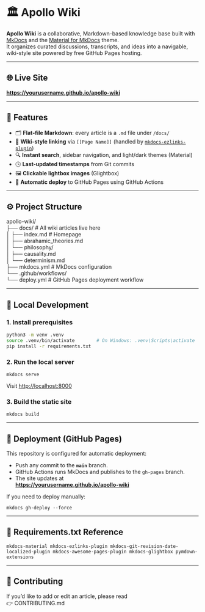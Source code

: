 # 🏛️ Apollo Wiki

**Apollo Wiki** is a collaborative, Markdown-based knowledge base built with [MkDocs](https://www.mkdocs.org/) and the [Material for MkDocs](https://squidfunk.github.io/mkdocs-material/) theme.  
It organizes curated discussions, transcripts, and ideas into a navigable, wiki-style site powered by free GitHub Pages hosting.

---

## 🌐 Live Site
**https://yourusername.github.io/apollo-wiki**

---

## 🧩 Features
- 🗂 **Flat-file Markdown**: every article is a `.md` file under `/docs/`
- 🔗 **Wiki-style linking** via `[[Page Name]]` (handled by [`mkdocs-ezlinks-plugin`](https://github.com/orbifx/mkdocs-ezlinks-plugin))
- 🔍 **Instant search**, sidebar navigation, and light/dark themes (Material)
- 🕓 **Last-updated timestamps** from Git commits
- 🖼️ **Clickable lightbox images** (Glightbox)
- 🚀 **Automatic deploy** to GitHub Pages using GitHub Actions

---

## ⚙️ Project Structure

apollo-wiki/  
├── docs/ # All wiki articles live here  
│ ├── index.md # Homepage  
│ ├── abrahamic_theories.md  
│ └── philosophy/  
│ ├── causality.md  
│ └── determinism.md  
├── mkdocs.yml # MkDocs configuration  
└── .github/workflows/  
└── deploy.yml # GitHub Pages deployment workflow


---

## 🧱 Local Development

### 1. Install prerequisites
```bash
python3 -m venv .venv
source .venv/bin/activate        # On Windows: .venv\Scripts\activate
pip install -r requirements.txt
```

### 2. Run the local server

`mkdocs serve`

Visit [http://localhost:8000](http://localhost:8000)

### 3. Build the static site

`mkdocs build`

---

## 🚀 Deployment (GitHub Pages)

This repository is configured for automatic deployment:

- Push any commit to the **`main`** branch.
- GitHub Actions runs MkDocs and publishes to the `gh-pages` branch.
- The site updates at  
    **https://yourusername.github.io/apollo-wiki**

If you need to deploy manually:

`mkdocs gh-deploy --force`

---

## 🧩 Requirements.txt Reference

`mkdocs-material mkdocs-ezlinks-plugin mkdocs-git-revision-date-localized-plugin mkdocs-awesome-pages-plugin mkdocs-glightbox pymdown-extensions`

---

## 🤝 Contributing

If you’d like to add or edit an article, please read  
👉 CONTRIBUTING.md
